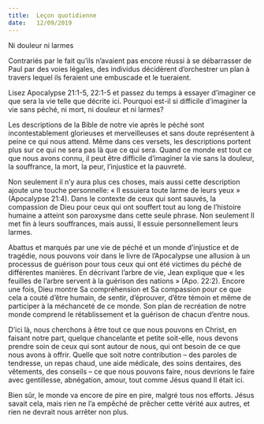 ```yaml
---
title:  Leçon quotidienne
date:   12/09/2019
---
```


Ni douleur ni larmes

Contrariés par le fait qu’ils n’avaient pas encore réussi à se débarrasser de Paul par des voies légales, des individus décidèrent d’orchestrer un plan à travers lequel ils feraient une embuscade et le tueraient.

Lisez Apocalypse 21:1-5, 22:1-5 et passez du temps à essayer d’imaginer ce que sera la vie telle que décrite ici. Pourquoi est-il si difficile d’imaginer la vie sans péché, ni mort, ni douleur et ni larmes?

Les descriptions de la Bible de notre vie après le péché sont incontestablement glorieuses et merveilleuses et sans doute représentent à peine ce qui nous attend. Même dans ces versets, les descriptions portent plus sur ce qui ne sera pas là que ce qui sera. Quand ce monde est tout ce que nous avons connu, il peut être difficile d’imaginer la vie sans la douleur, la souffrance, la mort, la peur, l’injustice et la pauvreté.

Non seulement il n’y aura plus ces choses, mais aussi cette description ajoute une touche personnelle: « Il essuiera toute larme de leurs yeux » (Apocalypse 21:4). Dans le contexte de ceux qui sont sauvés, la compassion de Dieu pour ceux qui ont souffert tout au long de l’histoire humaine a atteint son paroxysme dans cette seule phrase. Non seulement Il met fin à leurs souffrances, mais aussi, Il essuie personnellement leurs larmes.

Abattus et marqués par une vie de péché et un monde d’injustice et de tragédie, nous pouvons voir dans le livre de l’Apocalypse une allusion à un processus de guérison pour tous ceux qui ont été victimes du péché de différentes manières. En décrivant l’arbre de vie, Jean explique que « les feuilles de l’arbre servent à la guérison des nations » (Apo. 22:2). Encore une fois, Dieu montre Sa compréhension et Sa compassion pour ce que cela a couté d’être humain, de sentir, d’éprouver, d’être témoin et même de participer à la méchanceté de ce monde. Son plan de recréation de notre monde comprend le rétablissement et la guérison de chacun d’entre nous.

D’ici là, nous cherchons à être tout ce que nous pouvons en Christ, en faisant notre part, quelque chancelante et petite soit-elle, nous devons prendre soin de ceux qui sont autour de nous, qui ont besoin de ce que nous avons à offrir. Quelle que soit notre contribution – des paroles de tendresse, un repas chaud, une aide médicale, des soins dentaires, des vêtements, des conseils – ce que nous pouvons faire, nous devrions le faire avec gentillesse, abnégation, amour, tout comme Jésus quand Il était ici.

Bien sûr, le monde va encore de pire en pire, malgré tous nos efforts. Jésus savait cela, mais rien ne l’a empêché de prêcher cette vérité aux autres, et rien ne devrait nous arrêter non plus. 